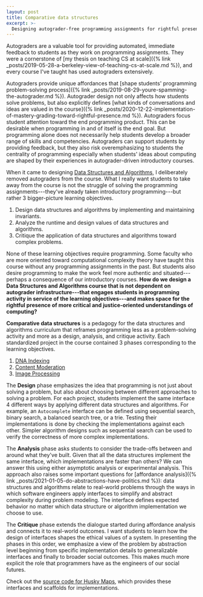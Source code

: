 ```yaml
---
layout: post
title: Comparative data structures
excerpt: >-
  Designing autograder-free programming assignments for rightful presence.
---
```


Autograders are a valuable tool for providing automated, immediate feedback to students as they work on programming assignments. They were a cornerstone of [my thesis on teaching CS at scale]({% link _posts/2019-05-28-a-berkeley-view-of-teaching-cs-at-scale.md %}), and every course I've taught has used autograders extensively.

Autograders provide unique affordances that [shape students' programming problem-solving process]({% link _posts/2019-08-29-youre-spamming-the-autograder.md %}). Autograder design not only affects how students solve problems, but also explicitly defines [what kinds of conversations and ideas are valued in the course]({% link _posts/2020-12-22-implementation-of-mastery-grading-toward-rightful-presence.md %}). Autograders focus student attention toward the end programming product. This can be desirable when programming in and of itself is the end goal. But programming alone does not necessarily help students develop a broader range of skills and competencies. Autograders can support students by providing feedback, but they also risk overemphasizing to students the centrality of programming especially when students' ideas about computing are shaped by their experiences in autograder-driven introductory courses.

When it came to designing [Data Structures and Algorithms](https://courses.cs.washington.edu/courses/cse373/21wi/), I deliberately removed autograders from the course. What I really want students to take away from the course is not the struggle of solving the programming assignments---they've already taken introductory programming---but rather 3 bigger-picture learning objectives.

1. Design data structures and algorithms by implementing and maintaining invariants.
1. Analyze the runtime and design values of data structures and algorithms.
1. Critique the application of data structures and algorithms toward complex problems.

None of these learning objectives require programming. Some faculty who are more oriented toward computational complexity theory have taught this course without any programming assignments in the past. But students also desire programming to make the work feel more authentic and situated---perhaps a consequence of our introductory courses. **How do we design a Data Structures and Algorithms course that is not dependent on autograder infrastructure---that engages students in programming activity in service of the learning objectives---and makes space for the rightful presence of more critical and justice-oriented understandings of computing?**

**Comparative data structures** is a pedagogy for the data structures and algorithms curriculum that reframes programming less as a problem-solving activity and more as a design, analysis, and critique activity. Each standardized project in the course contained 3 phases corresponding to the learning objectives.

1. [DNA Indexing](https://courses.cs.washington.edu/courses/cse373/21wi/dna-indexing/)
1. [Content Moderation](https://courses.cs.washington.edu/courses/cse373/21wi/content-moderation/)
1. [Image Processing](https://courses.cs.washington.edu/courses/cse373/21wi/image-processing/)

The **Design** phase emphasizes the idea that programming is not just about solving a problem, but also about choosing between different approaches to solving a problem. For each project, students implement the same interface 4 different ways by applying different data structures and algorithms. For example, an `Autocomplete` interface can be defined using sequential search, binary search, a balanced search tree, or a trie. Testing their implementations is done by checking the implementations against each other. Simpler algorithm designs such as sequential search can be used to verify the correctness of more complex implementations.

The **Analysis** phase asks students to consider the trade-offs between and around what they've built. Given that all the data structures implement the same interface, which implementations are faster than others? We can answer this using either asymptotic analysis or experimental analysis. This approach also raises some important questions for [affordance analysis]({% link _posts/2021-01-05-do-abstractions-have-politics.md %}): data structures and algorithms relate to real-world problems through the ways in which software engineers apply interfaces to simplify and abstract complexity during problem modeling. The interface defines expected behavior no matter which data structure or algorithm implementation we choose to use.

The **Critique** phase extends the dialogue started during affordance analysis and connects it to real-world outcomes. I want students to learn how the design of interfaces shapes the ethical values of a system. In presenting the phases in this order, we emphasize a view of the problem by abstraction level beginning from specific implementation details to generalizable interfaces and finally to broader social outcomes. This makes much more explicit the role that programmers have as the engineers of our social futures.

Check out the [source code for Husky Maps](https://github.com/kevinlin1/huskymaps), which provides these interfaces and scaffolds for implementations.
